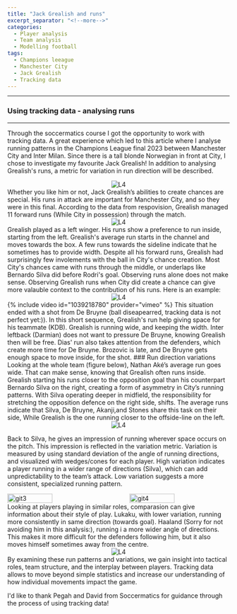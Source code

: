 ```yaml
---
title: "Jack Grealish and runs"
excerpt_separator: "<!--more-->"
categories:
  - Player analysis
  - Team analysis
  - Modelling football
tags:
  - Champions leeague
  - Manchester City
  - Jack Grealish
  - Tracking data
---
```

------------
### Using tracking data - analysing runs 
------------
<style>
  /* Generell stil for bilder og tekst ved siden av hverandre */
  .figure-text {
    display: flex;
    align-items: flex-start;
    gap: 20px;
    margin-top: 20px;
  }

  /* Gjør bildene responsive */
  .figure-text img {
    width: 40%; /* Bildene tar 40% av bredden */
    max-width: 300px; /* Begrens maksimal bredde på PC */
  }

  /* Teksten ved siden av bildene */
  .figure-text p {
    flex: 1; /* Teksten tar resten av plassen */
    margin: 0;
  }

  /* Responsiv tilpasning for smale skjermer */
  @media screen and (max-width: 768px) {
    .figure-text {
      flex-direction: column; /* Stable bildet og teksten vertikalt */
      align-items: center; /* Midtstill innholdet */
    }

    .figure-text img {
      width: 100%; /* Bildene tar hele bredden på smale skjermer */
      max-width: none; /* Fjern maksimal breddebegrensning */
    }

    .figure-text p {
      text-align: center; /* Juster teksten til midten */
    }
  }
</style>

Through the soccermatics course I got the opportunity to work with tracking data. A great experience which led to this article where I analyse running patterns in the Champions League final 2023 between Manchester City and Inter Milan. Since there is a tall blonde Norwegian in front at City, I chose to investigate my favourite Jack Grealish! In addition to analysing Grealish's runs, a metric for variation in run direction will be described.
<div style="text-align:center;">
  <img src="https://github.com/user-attachments/assets/37204ac5-13e5-4863-aecc-65ce874cac85" alt="L4" style="max-width:80%;"/>
</div>
Whether you like him or not, Jack Grealish’s abilities to create chances are special. His runs in attack are important for Manchester City, and so they were in this final. According to the data from respovision, Grealish managed 11 forward runs (While City in possession) through the match. 
<div style="text-align:center;">
  <img src="https://github.com/user-attachments/assets/8504e061-0758-4f61-9f7e-d6816372a193" alt="L4" style="max-width:80%;"/>
</div>
Grealish played as a left winger. His runs show a preference to run inside, starting from the left. Grealish's average run starts in the channel and moves towards the box. A few runs towards the sideline indicate that he sometimes has to provide width. Despite all his forward runs, Grealish had surprisingly few involements with the ball in City's chance creation. Most City's chances came with runs through the middle, or underlaps like Bernardo Silva did before Rodri's goal. Observing runs alone does not make sense. Observing Grealish runs when City did create a chance can give more valauble context to the contribution of his runs. Here is an example:
<div style="text-align:center;">
  <img src="https://github.com/user-attachments/assets/e5e5d568-7488-4ed0-8b37-ef212187ac84" alt="L4" style="max-width:80%;"/>
</div>
{% include video id="1039218780" provider="vimeo" %}
This situation ended with a shot from De Bruyne (ball diseapearred, tracking data is not perfect yet:)). In this short sequence, Grealish's run help giving space for his teammate (KDB). Grealish is running wide, and keeping the width. Inter leftback (Darmian) does not want to pressure De Bruyne, knowing Grealish then will be free. Dias' run also takes attention from the defenders, which create more time for De Bruyne.  Brozovic is late, and De Bruyne gets enough space to move inside, for the shot.   
### Run direction variations
Looking at the whole team (figure below), Nathan Aké’s average run goes wide. That can make sense, knowing that Grealish often runs inside. Grealish starting his runs closer to the opposition goal than his counterpart Bernardo Silva on the right, creating a form of asymmetry in City’s running patterns. With Silva operating deeper in midfield, the responsibility for stretching the opposition defence on the right side, shifts. The average runs indicate that Silva, De Bruyne, Akanji,and Stones share this task on their side, While Grealish is the one running closer to the offside-line on the left.
<div style="text-align:center;">
  <img src="https://github.com/user-attachments/assets/94305d77-e245-417a-b8c5-cc028a81537a" alt="L4" style="max-width:80%;"/>
</div>

Back to Silva, he gives an impression of running wherever space occurs on the pitch. This impression is reflected in the variation metric. Variation is measured by using standard deviation of the angle of running directions, and visualized with wedges/cones for each player. High variation indicates a player running in a wider range of directions (Silva), which can add unpredictability to the team’s attack. Low variation suggests a more consistent, specialized running pattern. 
<div style="display: flex; flex-direction: row; justify-content: space-between; align-items: flex-start;">
  <img src="https://github.com/user-attachments/assets/847cdd11-0f06-4c4a-b703-8e489e77fea2" alt="git3" width="45%" />
  <img src="https://github.com/user-attachments/assets/7ce01e6b-9db4-4c3b-a120-c0af1c9da7d2" alt="git4" width="45%" />
</div>
Looking at players playing in similar roles, comparasion can give information about their style of play. Lukaku, with lower variation, running more consistently in same direction (towards goal). Haaland (Sorry for not avoiding him in this analysis:), running i a more wider angle of directions. This makes it more difficult for the defenders following him, but it also moves himself sometimes away from the centre.
<div style="text-align:center;">
  <img src="https://github.com/user-attachments/assets/fbf97135-763e-484c-a744-a9e75d9984d7" alt="L4" style="max-width:80%;"/>
</div>
By examining these run patterns and variations, we gain insight into tactical roles, team structure, and the interplay between players. Tracking data allows to move beyond simple statistics and increase our understanding of how individual movements impact the game.

I'd like to thank Pegah and David from Soccermatics for guidance through the process of using tracking data!
